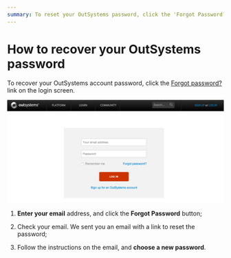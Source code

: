 ```yaml
---
summary: To reset your OutSystems password, click the 'Forgot Password?' link, and type in your email address. We'll send you an email with the instructions.
---
```


# How to recover your OutSystems password

To recover your OutSystems account password, click the [Forgot password?](http://www.outsystems.com/home/RequestPassword.aspx) link on the login screen.

![](images/recover-outsystems-pwd_0.png)

1. **Enter your email** address, and click the **Forgot  Password** button;

2. Check your email. We sent you an email with a link to reset the password;

3. Follow the instructions on the email, and **choose a new password**.


